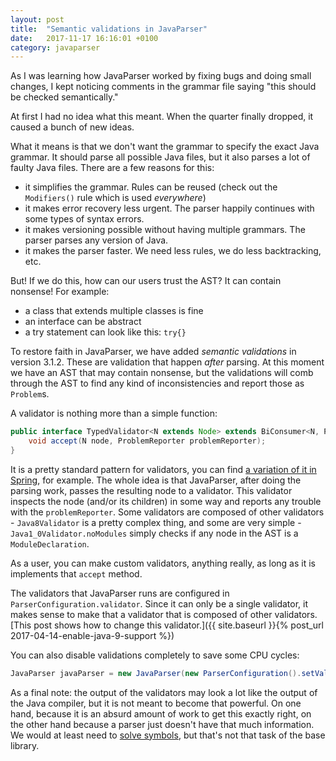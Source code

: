 ```yaml
---
layout: post
title:  "Semantic validations in JavaParser"
date:   2017-11-17 16:16:01 +0100
category: javaparser
---
```

As I was learning how JavaParser worked by fixing bugs and doing small changes,
I kept noticing comments in the grammar file saying "this should be checked semantically."

At first I had no idea what this meant.
When the quarter finally dropped,
it caused a bunch of new ideas.

What it means is that we don't want the grammar to specify the exact Java grammar.
It should parse all possible Java files,
but it also parses a lot of faulty Java files.
There are a few reasons for this:
- it simplifies the grammar. Rules can be reused (check out the `Modifiers()` rule which is used *everywhere*)
- it makes error recovery less urgent. The parser happily continues with some types of syntax errors.
- it makes versioning possible without having multiple grammars. The parser parses any version of Java.
- it makes the parser faster. We need less rules, we do less backtracking, etc.

But!
If we do this,
how can our users trust the AST?
It can contain nonsense!
For example:
- a class that extends multiple classes is fine
- an interface can be abstract
- a try statement can look like this: `try{}`

To restore faith in JavaParser,
we have added *semantic validations* in version 3.1.2.
These are validation that happen *after* parsing.
At this moment we have an AST that may contain nonsense,
but the validations will comb through the AST to find any kind of inconsistencies and report those as `Problem`s.

A validator is nothing more than a simple function:
```java
public interface TypedValidator<N extends Node> extends BiConsumer<N, ProblemReporter> {
    void accept(N node, ProblemReporter problemReporter);
}
```
It is a pretty standard pattern for validators,
you can find [a variation of it in Spring](https://docs.spring.io/spring/docs/current/spring-framework-reference/html/validation.html), for example.
The whole idea is that JavaParser,
after doing the parsing work,
passes the resulting node to a validator.
This validator inspects the node (and/or its children) in some way and reports any trouble with the `problemReporter`.
Some validators are composed of other validators - `Java8Validator` is a pretty complex thing,
and some are very simple - `Java1_0Validator.noModules` simply checks if any node in the AST is a `ModuleDeclaration`.

As a user, you can make custom validators, anything really,
as long as it is implements that `accept` method.
  
The validators that JavaParser runs are configured in `ParserConfiguration.validator`.
Since it can only be a single validator,
it makes sense to make that a validator that is composed of other validators.
[This post shows how to change this validator.]({{ site.baseurl }}{% post_url 2017-04-14-enable-java-9-support %})

You can also disable validations completely to save some CPU cycles:
```java
JavaParser javaParser = new JavaParser(new ParserConfiguration().setValidator(new NoProblemsValidator()));
```

As a final note: the output of the validators may look a lot like the output of the Java compiler,
but it is not meant to become that powerful.
On one hand, because it is an absurd amount of work to get this exactly right,
on the other hand because a parser just doesn't have that much information.
We would at least need to [solve symbols](https://github.com/javaparser/javasymbolsolver), but that's not that task of the base library.